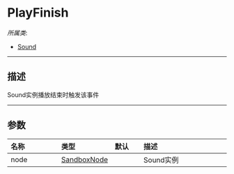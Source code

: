 # PlayFinish

*所属类*:
* [Sound](/Api/Classes/Sound/Sound.md)
------------------------------------------------------------------------------------------
## 描述

Sound实例播放结束时触发该事件

------------------------------------------------------------------------------------------
## 参数

|<div style="width:100px">名称</div>|<div style="width:100px">类型</div>|<div style="width:50px">默认</div>|<div style="width:350px">描述</div>|
|:---|:---|:---|:---|
|node|[SandboxNode](/Api/Classes/Base/SandboxNode.md)||Sound实例|
